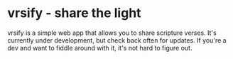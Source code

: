 # vrsify - share the light

vrsify is a simple web app that allows you to share scripture verses. It's currently under development,
but check back often for updates. If you're a dev and want to fiddle around with it, it's not hard to figure out.
